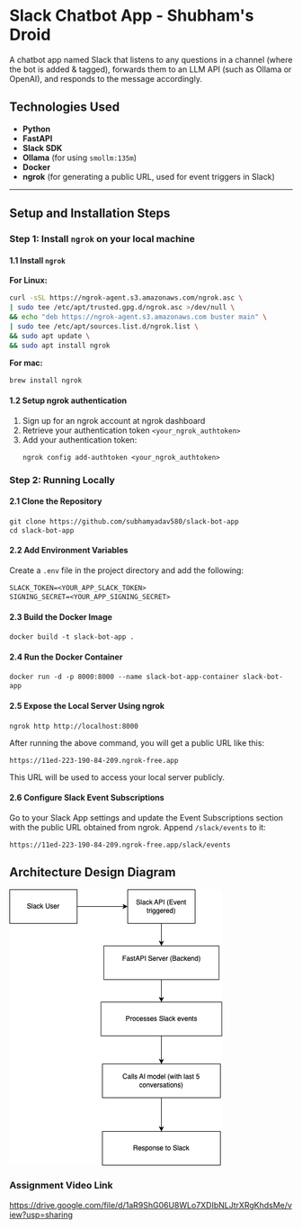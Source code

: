 # Slack Chatbot App - Shubham's Droid

A chatbot app named Slack that listens to any questions in a channel (where the bot is added & tagged), forwards them to an LLM API (such as Ollama or OpenAI), and responds to the message accordingly.

## Technologies Used

- **Python**
- **FastAPI**
- **Slack SDK**
- **Ollama** (for using `smollm:135m`)
- **Docker**
- **ngrok** (for generating a public URL, used for event triggers in Slack)

---

## Setup and Installation Steps

### Step 1: Install `ngrok` on your local machine

#### 1.1 Install `ngrok`

**For Linux:**

```bash
curl -sSL https://ngrok-agent.s3.amazonaws.com/ngrok.asc \
| sudo tee /etc/apt/trusted.gpg.d/ngrok.asc >/dev/null \
&& echo "deb https://ngrok-agent.s3.amazonaws.com buster main" \
| sudo tee /etc/apt/sources.list.d/ngrok.list \
&& sudo apt update \
&& sudo apt install ngrok
```
**For mac:**
```bash
brew install ngrok
```

#### 1.2 Setup ngrok authentication
1. Sign up for an ngrok account at ngrok dashboard
2. Retrieve your authentication token `<your_ngrok_authtoken>`
3. Add your authentication token:
    ```
    ngrok config add-authtoken <your_ngrok_authtoken>
    ```

### Step 2: Running Locally

#### 2.1 Clone the Repository
```
git clone https://github.com/subhamyadav580/slack-bot-app
cd slack-bot-app
```

#### 2.2 Add Environment Variables
Create a `.env` file in the project directory and add the following:

```
SLACK_TOKEN=<YOUR_APP_SLACK_TOKEN>
SIGNING_SECRET=<YOUR_APP_SIGNING_SECRET>
```

#### 2.3 Build the Docker Image
```
docker build -t slack-bot-app .
```

#### 2.4 Run the Docker Container
```
docker run -d -p 8000:8000 --name slack-bot-app-container slack-bot-app
```

#### 2.5 Expose the Local Server Using ngrok
```
ngrok http http://localhost:8000
```

After running the above command, you will get a public URL like this:

```
https://11ed-223-190-84-209.ngrok-free.app
```
This URL will be used to access your local server publicly.

#### 2.6 Configure Slack Event Subscriptions

Go to your Slack App settings and update the Event Subscriptions section with the public URL obtained from ngrok. Append `/slack/events` to it:

```
https://11ed-223-190-84-209.ngrok-free.app/slack/events
```


## Architecture Design Diagram

<img src="architecture-digram.png">


### Assignment Video Link

https://drive.google.com/file/d/1aR9ShG06U8WLo7XDIbNLJtrXRgKhdsMe/view?usp=sharing